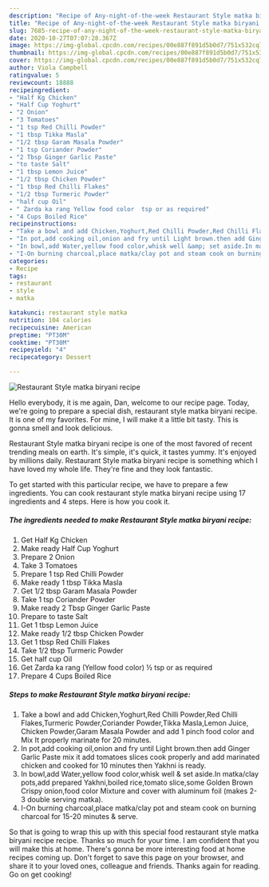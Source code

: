 ```yaml
---
description: "Recipe of Any-night-of-the-week Restaurant Style matka biryani recipe"
title: "Recipe of Any-night-of-the-week Restaurant Style matka biryani recipe"
slug: 7685-recipe-of-any-night-of-the-week-restaurant-style-matka-biryani-recipe
date: 2020-10-27T07:07:28.367Z
image: https://img-global.cpcdn.com/recipes/00e887f891d5b0d7/751x532cq70/restaurant-style-matka-biryani-recipe-recipe-main-photo.jpg
thumbnail: https://img-global.cpcdn.com/recipes/00e887f891d5b0d7/751x532cq70/restaurant-style-matka-biryani-recipe-recipe-main-photo.jpg
cover: https://img-global.cpcdn.com/recipes/00e887f891d5b0d7/751x532cq70/restaurant-style-matka-biryani-recipe-recipe-main-photo.jpg
author: Viola Campbell
ratingvalue: 5
reviewcount: 18888
recipeingredient:
- "Half Kg Chicken"
- "Half Cup Yoghurt"
- "2 Onion"
- "3 Tomatoes"
- "1 tsp Red Chilli Powder"
- "1 tbsp Tikka Masla"
- "1/2 tbsp Garam Masala Powder"
- "1 tsp Coriander Powder"
- "2 Tbsp Ginger Garlic Paste"
- "to taste Salt"
- "1 tbsp Lemon Juice"
- "1/2 tbsp Chicken Powder"
- "1 tbsp Red Chilli Flakes"
- "1/2 tbsp Turmeric Powder"
- "half cup Oil"
- " Zarda ka rang Yellow food color  tsp or as required"
- "4 Cups Boiled Rice"
recipeinstructions:
- "Take a bowl and add Chicken,Yoghurt,Red Chilli Powder,Red Chilli Flakes,Turmeric Powder,Coriander Powder,Tikka Masla,Lemon Juice, Chicken Powder,Garam Masala Powder and add 1 pinch food color and Mix It properly marinate for 20 minutes."
- "In pot,add cooking oil,onion and fry until Light brown.then add Ginger Garlic Paste mix it add tomatoes slices cook properly and add marinated chicken and cooked for 10 minutes then Yakhni is ready."
- "In bowl,add Water,yellow food color,whisk well &amp; set aside.In matka/clay pots,add prepared Yakhni,boiled rice,tomato slice,some Golden Brown Crispy onion,food color Mixture and cover with aluminum foil (makes 2-3 double serving matka)."
- "I-On burning charcoal,place matka/clay pot and steam cook on burning charcoal for 15-20 minutes &amp; serve."
categories:
- Recipe
tags:
- restaurant
- style
- matka

katakunci: restaurant style matka 
nutrition: 104 calories
recipecuisine: American
preptime: "PT30M"
cooktime: "PT30M"
recipeyield: "4"
recipecategory: Dessert

---
```



![Restaurant Style matka biryani recipe](https://img-global.cpcdn.com/recipes/00e887f891d5b0d7/751x532cq70/restaurant-style-matka-biryani-recipe-recipe-main-photo.jpg)

Hello everybody, it is me again, Dan, welcome to our recipe page. Today, we're going to prepare a special dish, restaurant style matka biryani recipe. It is one of my favorites. For mine, I will make it a little bit tasty. This is gonna smell and look delicious.

Restaurant Style matka biryani recipe is one of the most favored of recent trending meals on earth. It's simple, it's quick, it tastes yummy. It's enjoyed by millions daily. Restaurant Style matka biryani recipe is something which I have loved my whole life. They're fine and they look fantastic.




To get started with this particular recipe, we have to prepare a few ingredients. You can cook restaurant style matka biryani recipe using 17 ingredients and 4 steps. Here is how you cook it.

<!--inarticleads1-->

##### The ingredients needed to make Restaurant Style matka biryani recipe:

1. Get Half Kg Chicken
1. Make ready Half Cup Yoghurt
1. Prepare 2 Onion
1. Take 3 Tomatoes
1. Prepare 1 tsp Red Chilli Powder
1. Make ready 1 tbsp Tikka Masla
1. Get 1/2 tbsp Garam Masala Powder
1. Take 1 tsp Coriander Powder
1. Make ready 2 Tbsp Ginger Garlic Paste
1. Prepare to taste Salt
1. Get 1 tbsp Lemon Juice
1. Make ready 1/2 tbsp Chicken Powder
1. Get 1 tbsp Red Chilli Flakes
1. Take 1/2 tbsp Turmeric Powder
1. Get half cup Oil
1. Get  Zarda ka rang (Yellow food color) ½ tsp or as required
1. Prepare 4 Cups Boiled Rice




<!--inarticleads2-->

##### Steps to make Restaurant Style matka biryani recipe:

1. Take a bowl and add Chicken,Yoghurt,Red Chilli Powder,Red Chilli Flakes,Turmeric Powder,Coriander Powder,Tikka Masla,Lemon Juice, Chicken Powder,Garam Masala Powder and add 1 pinch food color and Mix It properly marinate for 20 minutes.
1. In pot,add cooking oil,onion and fry until Light brown.then add Ginger Garlic Paste mix it add tomatoes slices cook properly and add marinated chicken and cooked for 10 minutes then Yakhni is ready.
1. In bowl,add Water,yellow food color,whisk well &amp; set aside.In matka/clay pots,add prepared Yakhni,boiled rice,tomato slice,some Golden Brown Crispy onion,food color Mixture and cover with aluminum foil (makes 2-3 double serving matka).
1. I-On burning charcoal,place matka/clay pot and steam cook on burning charcoal for 15-20 minutes &amp; serve.




So that is going to wrap this up with this special food restaurant style matka biryani recipe recipe. Thanks so much for your time. I am confident that you will make this at home. There's gonna be more interesting food at home recipes coming up. Don't forget to save this page on your browser, and share it to your loved ones, colleague and friends. Thanks again for reading. Go on get cooking!
